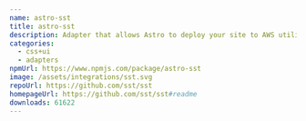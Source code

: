 ```yaml
---
name: astro-sst
title: astro-sst
description: Adapter that allows Astro to deploy your site to AWS utilizing SST.
categories:
  - css+ui
  - adapters
npmUrl: https://www.npmjs.com/package/astro-sst
image: /assets/integrations/sst.svg
repoUrl: https://github.com/sst/sst
homepageUrl: https://github.com/sst/sst#readme
downloads: 61622
---
```

